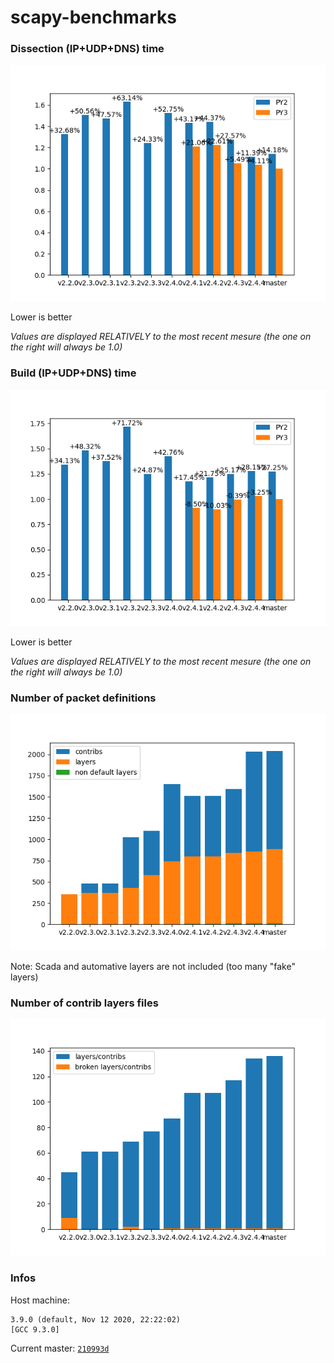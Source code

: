 # scapy-benchmarks

### Dissection (IP+UDP+DNS) time

![Dissection](./build/dissects.png)

Lower is better

*Values are displayed RELATIVELY to the most recent mesure (the one on the right will always be 1.0)*

### Build (IP+UDP+DNS) time

![Build](./build/builds.png)

Lower is better

*Values are displayed RELATIVELY to the most recent mesure (the one on the right will always be 1.0)*

### Number of packet definitions

![Number of layers](./build/layers.png)

Note: Scada and automative layers are not included (too many "fake" layers)

### Number of contrib layers files

![Number of layers](./build/layers_mod.png)

### Infos

Host machine:
```
3.9.0 (default, Nov 12 2020, 22:22:02) 
[GCC 9.3.0]
```

Current master: [`210993d`](https://github.com/secdev/scapy/commit/210993d264b8779af6dee67f836352b961995924)
